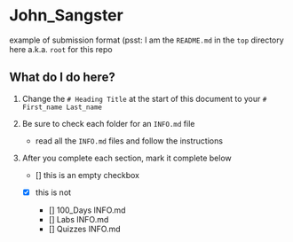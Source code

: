 # John_Sangster

example of submission format (psst: I am the `README.md` in the `top` directory here a.k.a. `root` for this repo

## What do I do here?

1. Change the `# Heading Title` at the start of this document to your `# First_name Last_name`

2. Be sure to check each folder for an `INFO.md` file
   - read all the `INFO.md` files and follow the instructions

3. After you complete each section, mark it complete below
   - [] this is an empty checkbox
   - [x] this is not

     * [] 100_Days INFO.md
     * [] Labs INFO.md
     * [] Quizzes INFO.md
